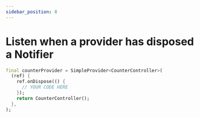 ```yaml
---
sidebar_position: 8
---
```


# Listen when a provider has disposed a Notifier

```dart
final counterProvider = SimpleProvider<CounterController>(
  (ref) {
    ref.onDispose(() {
      // YOUR CODE HERE
    });
    return CounterController();
  },
);
```